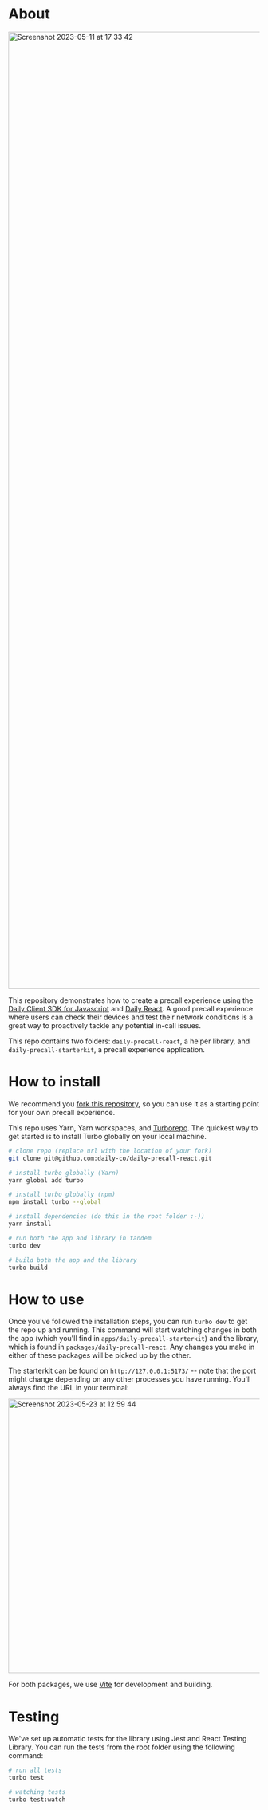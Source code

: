 # About
<img width="1920" alt="Screenshot 2023-05-11 at 17 33 42" src="https://github.com/daily-co/daily-precall-react/assets/12814720/672d068b-f32d-46d2-82d5-354353ca0857">


This repository demonstrates how to create a precall experience using the [Daily Client SDK for Javascript](https://docs.daily.co/guides/products/client-sdk) and [Daily React](https://docs.daily.co/reference/daily-react).
A good precall experience where users can check their devices and test their network conditions is a great way to proactively tackle any potential in-call issues.

This repo contains two folders: `daily-precall-react`, a helper library, and `daily-precall-starterkit`, a precall experience application.

# How to install
We recommend you [fork this repository](https://docs.github.com/en/get-started/quickstart/fork-a-repo), so you can use it as a starting point for your own precall experience.

This repo uses Yarn, Yarn workspaces, and [Turborepo](https://turbo.build/). The quickest way to get started is to install Turbo globally on your local machine.

```bash
# clone repo (replace url with the location of your fork)
git clone git@github.com:daily-co/daily-precall-react.git

# install turbo globally (Yarn)
yarn global add turbo

# install turbo globally (npm)
npm install turbo --global 

# install dependencies (do this in the root folder :-))
yarn install

# run both the app and library in tandem
turbo dev 

# build both the app and the library
turbo build
```

# How to use
Once you've followed the installation steps, you can run `turbo dev` to get the repo up and running. This command will start watching changes in both the app (which you'll find in `apps/daily-precall-starterkit`) and the library, which is found in `packages/daily-precall-react`. Any changes you make in either of these packages will be picked up by the other. 

The starterkit can be found on `http://127.0.0.1:5173/` -- note that the port might change depending on any other processes you have running. You'll always find the URL in your terminal:

<img width="550" alt="Screenshot 2023-05-23 at 12 59 44" src="https://github.com/daily-co/daily-precall-react/assets/12814720/49c8dab5-fff4-4925-b9ce-7b552706622c">

For both packages, we use [Vite](https://vitejs.dev/) for development and building.

# Testing
We've set up automatic tests for the library using Jest and React Testing Library. You can run the tests from the root folder using the following command:

```bash
# run all tests
turbo test

# watching tests
turbo test:watch
```
